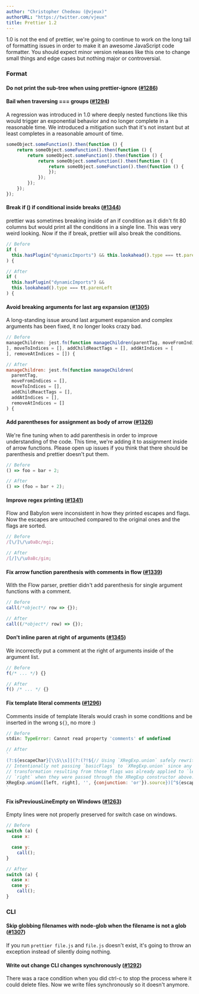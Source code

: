```yaml
---
author: "Christopher Chedeau (@vjeux)"
authorURL: "https://twitter.com/vjeux"
title: Prettier 1.2
---
```


1.0 is not the end of prettier, we're going to continue to work on the long tail of formatting issues in order to make it an awesome JavaScript code formatter. You should expect minor version releases like this one to change small things and edge cases but nothing major or controversial.

<!--truncate-->

### Format

#### Do not print the sub-tree when using prettier-ignore ([#1286](https://github.com/prettier/prettier/pull/1286))

#### Bail when traversing === groups ([#1294](https://github.com/prettier/prettier/pull/1294))

A regression was introduced in 1.0 where deeply nested functions like this would trigger an exponential behavior and no longer complete in a reasonable time. We introduced a mitigation such that it's not instant but at least completes in a reasonable amount of time.

<!-- prettier-ignore -->
```js
someObject.someFunction().then(function () {
    return someObject.someFunction().then(function () {
        return someObject.someFunction().then(function () {
            return someObject.someFunction().then(function () {
                return someObject.someFunction().then(function () {
                });
            });
        });
    });
});
```

#### Break if () if conditional inside breaks ([#1344](https://github.com/prettier/prettier/pull/1344))

prettier was sometimes breaking inside of an if condition as it didn't fit 80 columns but would print all the conditions in a single line. This was very weird looking. Now if the if break, prettier will also break the conditions.

<!-- prettier-ignore -->
```js
// Before
if (
  this.hasPlugin("dynamicImports") && this.lookahead().type === tt.parenLeft
) {

// After
if (
  this.hasPlugin("dynamicImports") &&
  this.lookahead().type === tt.parenLeft
) {
```

#### Avoid breaking arguments for last arg expansion ([#1305](https://github.com/prettier/prettier/pull/1305))

A long-standing issue around last argument expansion and complex arguments has been fixed, it no longer looks crazy bad.

<!-- prettier-ignore -->
```js
// Before
manageChildren: jest.fn(function manageChildren(parentTag, moveFromIndices = [
], moveToIndices = [], addChildReactTags = [], addAtIndices = [
], removeAtIndices = []) {

// After
manageChildren: jest.fn(function manageChildren(
  parentTag,
  moveFromIndices = [],
  moveToIndices = [],
  addChildReactTags = [],
  addAtIndices = [],
  removeAtIndices = []
) {
```

#### Add parentheses for assignment as body of arrow ([#1326](https://github.com/prettier/prettier/pull/1326))

We're fine tuning when to add parenthesis in order to improve understanding of the code. This time, we're adding it to assignment inside of arrow functions. Please open up issues if you think that there should be parenthesis and prettier doesn't put them.

<!-- prettier-ignore -->
```js
// Before
() => foo = bar + 2;

// After
() => (foo = bar + 2);
```

#### Improve regex printing ([#1341](https://github.com/prettier/prettier/pull/1341))

Flow and Babylon were inconsistent in how they printed escapes and flags. Now the escapes are untouched compared to the original ones and the flags are sorted.

<!-- prettier-ignore -->
```js
// Before
/[\/]\/\u0aBc/mgi;

// After
/[/]\/\u0aBc/gim;
```

#### Fix arrow function parenthesis with comments in flow ([#1339](https://github.com/prettier/prettier/pull/1339))

With the Flow parser, prettier didn't add parenthesis for single argument functions with a comment.

<!-- prettier-ignore -->
```js
// Before
call(/*object*/ row => {});

// After
call((/*object*/ row) => {});
```

#### Don't inline paren at right of arguments ([#1345](https://github.com/prettier/prettier/pull/1345))

We incorrectly put a comment at the right of arguments inside of the argument list.

<!-- prettier-ignore -->
```js
// Before
f(/* ... */) {}

// After
f() /* ... */ {}
```

#### Fix template literal comments ([#1296](https://github.com/prettier/prettier/pull/1296))

Comments inside of template literals would crash in some conditions and be inserted in the wrong `${}`, no more :)

<!-- prettier-ignore -->
```js
// Before
stdin: TypeError: Cannot read property 'comments' of undefined

// After
`
(?:${escapeChar}[\\S\\s]|(?:(?!${// Using `XRegExp.union` safely rewrites backreferences in `left` and `right`.
// Intentionally not passing `basicFlags` to `XRegExp.union` since any syntax
// transformation resulting from those flags was already applied to `left` and
// `right` when they were passed through the XRegExp constructor above.
XRegExp.union([left, right], '', {conjunction: 'or'}).source})[^${escapeChar}])+)+
`
```

#### Fix isPreviousLineEmpty on Windows ([#1263](https://github.com/prettier/prettier/pull/1263))

Empty lines were not properly preserved for switch case on windows.

<!-- prettier-ignore -->
```js
// Before
switch (a) {
  case x:

  case y:
    call();
}

// After
switch (a) {
  case x:
  case y:
    call();
}
```

### CLI

#### Skip globbing filenames with node-glob when the filename is not a glob ([#1307](https://github.com/prettier/prettier/pull/1307))

If you run `prettier file.js` and `file.js` doesn't exist, it's going to throw an exception instead of silently doing nothing.

#### Write out change CLI changes synchronously ([#1292](https://github.com/prettier/prettier/pull/1292))

There was a race condition when you did ctrl-c to stop the process where it could delete files. Now we write files synchronously so it doesn't anymore.
